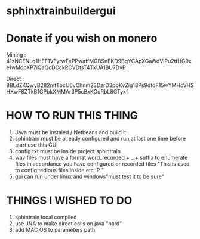 # sphinxtrainbuildergui

# Donate if you wish on monero 

Mining : 41zNCENLq1HEF1VFyrwFePPwaffMGBSnEKD9BqYCApXGaWdViPu2tfHG9xe1wMopXP7iQaQcDCckRCVDtsT4TkUA1BU7DvP 

Direct : 8BLdZKQwyB282mtTbcU6vChnm23DzrD3pbKvZig18Ps9dtdF15wYMHcVHSHXwF8ZTkB1GPbkXMMAr3P5cBxKGdRbL8GTyxf

# HOW TO RUN THIS THING

1. Java must be instaled / Netbeans and build it
2. sphintrain must be already configured and run at last one time before start use this GUI
3. config.txt must be inside project sphintrain
4. wav files must have a format word_recorded + _ + suffix to enumerate files in accordance you have configured or recorded files "This is used to config tedious files inside etc :P "
5. gui can run under linux and windows"must test it to be sure"

# THINGS I WISHED TO DO

1. sphintrain local compiled 
2. use JNA to make direct calls on java "hard"
3. add MAC OS to parameters path
